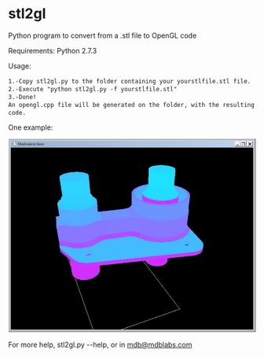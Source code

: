 stl2gl
======

Python program to convert from a .stl file to OpenGL code

Requirements:
	Python 2.7.3
	
Usage:

	1.-Copy stl2gl.py to the folder containing your yourstlfile.stl file.
	2.-Execute "python stl2gl.py -f yourstlfile.stl"
	3.-Done! 
	An opengl.cpp file will be generated on the folder, with the resulting code.
	

One example:

![3D stl part, into OpenGL](/example/objeto2a.jpg)

For more help, stl2gl.py --help, or in mdb@mdblabs.com